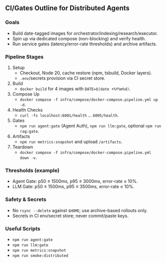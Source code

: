 ## CI/Gates Outline for Distributed Agents

### Goals
- Build date-tagged images for orchestrator/indexing/research/executor.
- Spin up via dedicated compose (non-blocking) and verify health.
- Run service gates (latency/error-rate thresholds) and archive artifacts.

### Pipeline Stages
1) Setup
   - Checkout, Node 20, cache restore (npm, tsbuild, Docker layers).
   - `.env`/secrets provision via CI secret store.
2) Build
   - `docker build` for 4 images with `DATE=$(date +%Y%m%d)`.
3) Compose Up
   - `docker compose -f infra/compose/docker-compose.pipeline.yml up -d`.
4) Health Checks
   - `curl -fs localhost:6001/health` ... `6005/health`.
5) Gates
   - `npm run agent:gate` (Agent Auth), `npm run llm:gate`, optional `npm run rag:gate`.
6) Artifacts
   - `npm run metrics:snapshot` and upload `/artifacts`.
7) Teardown
   - `docker compose -f infra/compose/docker-compose.pipeline.yml down -v`.

### Thresholds (example)
- Agent Gate: p50 ≤ 1500ms, p95 ≤ 3000ms, error-rate ≤ 10%.
- LLM Gate: p50 ≤ 1500ms, p95 ≤ 3500ms, error-rate ≤ 10%.

### Safety & Secrets
- No `rsync --delete` against `$HOME`; use archive-based rollouts only.
- Secrets in CI env/secret store; never commit/paste keys.

### Useful Scripts
- `npm run agent:gate`
- `npm run llm:gate`
- `npm run metrics:snapshot`
- `npm run smoke:distributed`


